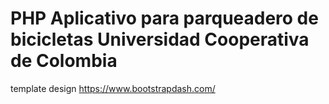 #  PHP Aplicativo para parqueadero de bicicletas  Universidad Cooperativa de Colombia 


template design https://www.bootstrapdash.com/
